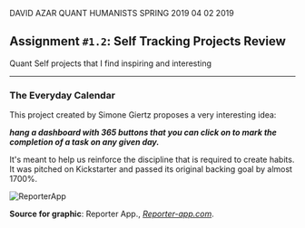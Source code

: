DAVID AZAR
QUANT HUMANISTS
SPRING 2019 
04 02 2019

## Assignment `#1.2`: Self Tracking Projects Review


 
Quant Self projects that I find inspiring and interesting

---

### The Everyday Calendar

This project created by Simone Giertz proposes a very interesting idea: 

***hang a dashboard with 365 buttons that you can click on to mark the completion of a task on any given day.***

It's meant to help us reinforce the discipline that is required to create habits. It was pitched on Kickstarter and passed its original backing goal by almost 1700%.


![ReporterApp](http://www.reporter-app.com/assets/3xPhones_Aqua@2x-78543eb7163e7fb70b1b4f4c0c878fd2.png)

**Source for graphic**: Reporter App., [_Reporter-app.com_](http://www.reporter-app.com/).

